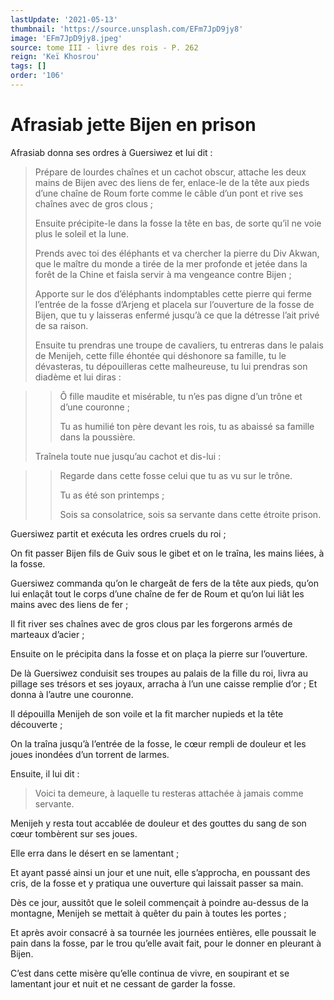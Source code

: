 ```yaml
---
lastUpdate: '2021-05-13'
thumbnail: 'https://source.unsplash.com/EFm7JpD9jy8'
image: 'EFm7JpD9jy8.jpeg'
source: tome III - livre des rois - P. 262
reign: 'Keï Khosrou'
tags: []
order: '106'
---
```


# Afrasiab jette Bijen en prison

Afrasiab donna ses ordres à Guersiwez et lui dit :

> Prépare de lourdes chaînes et un cachot obscur, attache les deux mains de Bijen avec des liens de fer, enlace-le de la tête aux pieds d’une chaîne de Roum forte comme le câble d’un pont et rive ses chaînes avec de gros clous ;
>
> Ensuite précipite-le dans la fosse la tête en bas, de sorte qu’il ne voie plus le soleil et la lune.
>
> Prends avec toi des éléphants et va chercher la pierre du Div Akwan, que le maître du monde a tirée de la mer profonde et jetée dans la forêt de la Chine et faisla servir à ma vengeance contre Bijen ;
>
> Apporte sur le dos d’éléphants indomptables cette pierre qui ferme l’entrée de la fosse d’Arjeng et placela sur l’ouverture de la fosse de Bijen, que tu y laisseras enfermé jusqu’à ce que la détresse l’ait privé de sa raison.
>
> Ensuite tu prendras une troupe de cavaliers, tu entreras dans le palais de Menijeh, cette fille éhontée qui déshonore sa famille, tu le dévasteras, tu dépouilleras cette malheureuse, tu lui prendras son diadème et lui diras :

> >
> > Ô fille maudite et misérable, tu n’es pas digne d’un trône et d’une couronne ;
> >
> > Tu as humilié ton père devant les rois, tu as abaissé sa famille dans la poussière.
>
> Traînela toute nue jusqu’au cachot et dis-lui :

> >
> > Regarde dans cette fosse celui que tu as vu sur le trône.
> >
> > Tu as été son printemps ;
> >
> > Sois sa consolatrice, sois sa servante dans cette étroite prison.

Guersiwez partit et exécuta les ordres cruels du roi ;

On fit passer Bijen fils de Guiv sous le gibet et on le traîna, les mains liées, à la fosse.

Guersiwez commanda qu’on le chargeât de fers de la tête aux pieds, qu’on lui enlaçât tout le corps d’une chaîne de fer de Roum et qu’on lui liât les mains avec des liens de fer ;

Il fit river ses chaînes avec de gros clous par les forgerons armés de marteaux d’acier ;

Ensuite on le précipita dans la fosse et on plaça la pierre sur l’ouverture.

De là Guersiwez conduisit ses troupes au palais de la fille du roi, livra au pillage ses trésors et ses joyaux, arracha à l’un une caisse remplie d’or ; Et donna à l’autre une couronne.

Il dépouilla Menijeh de son voile et la fit marcher nupieds et la tête découverte ;

On la traîna jusqu’à l’entrée de la fosse, le cœur rempli de douleur et les joues inondées d’un torrent de larmes.

Ensuite, il lui dit :

> Voici ta demeure, à laquelle tu resteras attachée à jamais comme servante.

Menijeh y resta tout accablée de douleur et des gouttes du sang de son cœur tombèrent sur ses joues.

Elle erra dans le désert en se lamentant ;

Et ayant passé ainsi un jour et une nuit, elle s’approcha, en poussant des cris, de la fosse et y pratiqua une ouverture qui laissait passer sa main.

Dès ce jour, aussitôt que le soleil commençait à poindre au-dessus de la montagne, Menijeh se mettait à quêter du pain à toutes les portes ;

Et après avoir consacré à sa tournée les journées entières, elle poussait le pain dans la fosse, par le trou qu’elle avait fait, pour le donner en pleurant à Bijen.

C’est dans cette misère qu’elle continua de vivre, en soupirant et se lamentant jour et nuit et ne cessant de garder la fosse.
